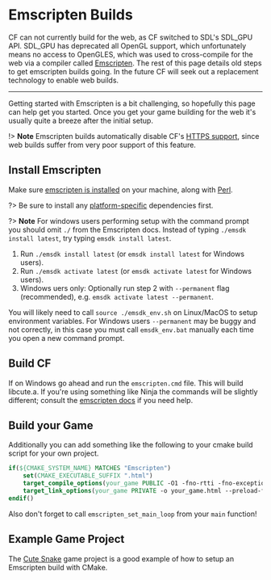 # Emscripten Builds

CF can not currently build for the web, as CF switched to SDL's SDL_GPU API. SDL_GPU has deprecated all OpenGL support, which unfortunately means no access to OpenGLES, which was used to cross-compile for the web via a compiler called [Emscripten](https://emscripten.org/). The rest of this page details old steps to get emscripten builds going. In the future CF will seek out a replacement technology to enable web builds.

---

Getting started with Emscripten is a bit challenging, so hopefully this page can help get you started. Once you get your game building for the web it's usually quite a breeze after the initial setup.

!> **Note** Emscripten builds automatically disable CF's [HTTPS support](https://randygaul.github.io/cute_framework/#/api_reference?id=web), since web builds suffer from very poor support of this feature.

## Install Emscripten

Make sure [emscripten is installed](https://emscripten.org/docs/getting_started/downloads.html) on your machine, along with [Perl](https://strawberryperl.com/).

?> Be sure to install any [platform-specific](https://emscripten.org/docs/getting_started/downloads.html#platform-specific-notes) dependencies first.

?> **Note** For windows users performing setup with the command prompt you should omit `./` from the Emscripten docs. Instead of typing `./emsdk install latest`, try typing `emsdk install latest`.

1. Run `./emsdk install latest` (or `emsdk install latest` for Windows users).
2. Run `./emsdk activate latest` (or `emsdk activate latest` for Windows users).
3. Windows uers only: Optionally run step 2 with `--permanent` flag (recommended), e.g. `emsdk activate latest --permanent`.

You will likely need to call `source ./emsdk_env.sh` on Linux/MacOS to setup environment variables. For Windows users `--permanent` may be buggy and not correctly, in this case you must call `emsdk_env.bat` manually each time you open a new command prompt.

## Build CF

If on Windows go ahead and run the `emscripten.cmd` file. This will build libcute.a. If you're using something like Ninja the commands will be slightly different; consult the [emscripten docs](https://emscripten.org/docs/compiling/Building-Projects.html#integrating-with-a-build-system) if you need help.

## Build your Game

Additionally you can add something like the following to your cmake build script for your own project.

```cmake
if(${CMAKE_SYSTEM_NAME} MATCHES "Emscripten")
	set(CMAKE_EXECUTABLE_SUFFIX ".html")
	target_compile_options(your_game PUBLIC -O1 -fno-rtti -fno-exceptions)
	target_link_options(your_game PRIVATE -o your_game.html --preload-file ${CMAKE_SOURCE_DIR}/content --emrun -O1)
endif()
```

Also don't forget to call `emscripten_set_main_loop` from your `main` function!

## Example Game Project

The [Cute Snake](https://github.com/RandyGaul/cute_snake/blob/master/README.md) game project is a good example of how to setup an Emscripten build with CMake.
